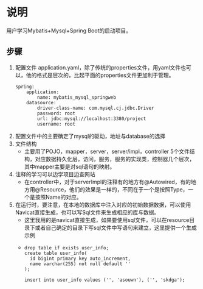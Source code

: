 # 说明
用户学习Mybatis+Mysql+Spring Boot的启动项目。
## 步骤
1. 配置文件 application.yaml，除了传统的properties文件，用yaml文件也可以，他的格式是层次的，比起平面的properties文件更加利于管理。
    ~~~
    spring:
        application:
            name: mybatis_mysql_springweb
        datasource:
            driver-class-name: com.mysql.cj.jdbc.Driver
            password: root
            url: jdbc:mysql://localhost:3380/project
            username: root
    ~~~
2. 配置文件中的主要确定了mysql的驱动，地址与database的选择
3. 文件结构
    - 主要用了POJO，mapper，server，server/impl，controller 5个文件结构，对应数据持久化层，访问，服务，服务的实现类，控制器几个层次，其中mapper主要是对sql语句的映射。
4. 注释的学习可以边学项目边查网站
    - 在controller中，对于serverImpl的注释有的地方有@Autowired，有的地方用@Resource，他们的效果是一样的，不同在于一个是按照Type，一个是按照Name的对应。
5. 在运行时，要注意，在本地的数据库中注入对应的初始数据数据，可以使用Navicat直接生成，也可以写Sql文件来生成相应的库与数据。
    - 这里我用的是navicat直接生成，如果要使用sql文件，可以在resource目录下或者自己确定的目录下写sql文件中写语句来建立，这里提供一个生成示例
    - ~~~
      drop table if exists user_info;
      create table user_info(
        id bigint primary key auto_increment,
        name varchar(255) not null default ''
      );

      insert into user_info values ('', 'asouwn'), ('', 'skdga');
      ~~~